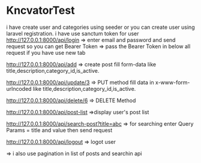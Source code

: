 # KncvatorTest
i have create user and categories using seeder or you can create user using laravel registration.
i have use sanctum token for user 
http://127.0.0.1:8000/api/login  => enter email and password and send request so you can get Bearer Token
=> pass the Bearer Token in below all request if you have use new tab

http://127.0.0.1:8000/api/add => create post fill form-data like title,description,category_id,is_active.

http://127.0.0.1:8000/api/update/3 => PUT method fill data in x-www-form-urlncoded like title,description,category_id,is_active.

http://127.0.0.1:8000/api/delete/6 => DELETE Method 

http://127.0.0.1:8000/api/post-list =>display user's post list

http://127.0.0.1:8000/api/search-post?title=abc => for searching enter Query Params = title and value then send request

http://127.0.0.1:8000/api/logout => logot user


=> i also use pagination in list of posts and searchin api
